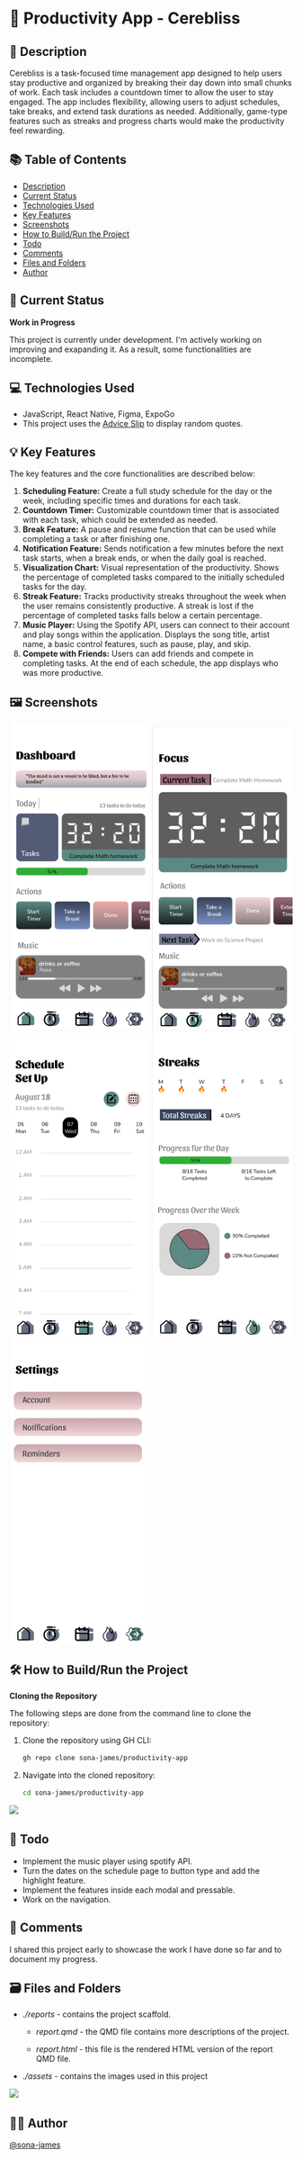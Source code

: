 # 📌 Productivity App - Cerebliss

## 📒 Description

Cerebliss is a task-focused time management app designed to help users stay productive and organized by breaking their day down into small chunks of work. Each task includes a countdown timer to allow the user to stay engaged. The app includes flexibility, allowing users to adjust schedules, take breaks, and extend task durations as needed. Additionally, game-type features such as streaks and progress charts would make the productivity feel rewarding.

## 📚 Table of Contents
-   [Description](#-description)
-   [Current Status](#-current-status)
-   [Technologies Used](#-technologies-used)
-   [Key Features](#-key-features)
-   [Screenshots](#-screenshots)
-   [How to Build/Run the Project](#️-how-to-buildrun-the-project)
-   [Todo](#-todo)
-   [Comments](#-comments)
-   [Files and Folders](#️-files-and-folders)
-   [Author](#️-author)

## 🚧 Current Status

**Work in Progress**

This project is currently under development. I'm actively working on improving and exapanding it. As a result, some functionalities are incomplete.

## 💻 Technologies Used

-   JavaScript, React Native, Figma, ExpoGo
-   This project uses the [Advice Slip](https://api.adviceslip.com/advice) to display random quotes.

## 💡 Key Features

The key features and the core functionalities are described below:

1.  **Scheduling Feature:** Create a full study schedule for the day or the week, including specific times and durations for each task.
2.  **Countdown Timer:** Customizable countdown timer that is associated with each task, which could be extended as needed.
3.  **Break Feature:** A pause and resume function that can be used while completing a task or after finishing one.
4.  **Notification Feature:** Sends notification a few minutes before the next task starts, when a break ends, or when the daily goal is reached.
5.  **Visualization Chart:** Visual representation of the productivity. Shows the percentage of completed tasks compared to the initially scheduled tasks for the day.
6.  **Streak Feature:** Tracks productivity streaks throughout the week when the user remains consistently productive. A streak is lost if the percentage of completed tasks falls below a certain percentage.
7.  **Music Player:** Using the Spotify API, users can connect to their account and play songs within the application. Displays the song title, artist name, a basic control features, such as pause, play, and skip.
8.  **Compete with Friends:** Users can add friends and compete in completing tasks. At the end of each schedule, the app displays who was more productive.

## 🖼️ Screenshots

<p float="left">
    <img src="reports/assets/p1.png" width="250" alt="screen1" />
    <img src="reports/assets/p2.png" width="250" alt="screen2" />
    <img src="reports/assets/p3.png" width="250" alt="screen3" />
    <img src="reports/assets/p4.png" width="250" alt="screen4" />
    <img src="reports/assets/p5.png" width="250" alt="screen5" />
</p>

## 🛠️ How to Build/Run the Project

**Cloning the Repository**

The following steps are done from the command line to clone the repository:

1.  Clone the repository using GH CLI:

    ``` bash
    gh repo clone sona-james/productivity-app
    ```

2.  Navigate into the cloned repository:

    ``` bash
    cd sona-james/productivity-app
    ```

![](https://raw.githubusercontent.com/andreasbm/readme/master/assets/lines/rainbow.png)

## 📝 Todo

-   Implement the music player using spotify API.
-   Turn the dates on the schedule page to button type and add the highlight feature.
-   Implement the features inside each modal and pressable.
-   Work on the navigation.

## 💬 Comments

I shared this project early to showcase the work I have done so far and to document my progress.

## 🗃️ Files and Folders

-   *./reports* - contains the project scaffold.

    -   *report.qmd* - the QMD file contains more descriptions of the project.

    -   *report.html* - this file is the rendered HTML version of the report QMD file.

-   *./assets* - contains the images used in this project

![](https://raw.githubusercontent.com/andreasbm/readme/master/assets/lines/rainbow.png)

## 🙆‍♀️ Author

[\@sona-james](https://github.com/sona-james)
